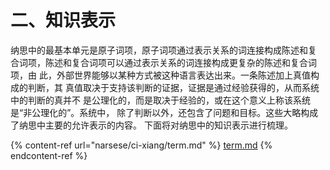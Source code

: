 # 二、知识表示

纳思中的最基本单元是原子词项，原子词项通过表示关系的词连接构成陈述和复 合词项，陈述和复合词项可以通过表示关系的词连接构成更复杂的陈述和复合词项，由 此，外部世界能够以某种方式被这种语言表达出来。一条陈述加上真值构成的判断，其 真值取决于支持该判断的证据，证据是通过经验获得的，从而系统中的判断的真并不 是公理化的，而是取决于经验的，或在这个意义上称该系统是“非公理化的”。系统中， 除了判断以外，还包含了问题和目标。这些大略构成了纳思中主要的允许表示的内容。 下面将对纳思中的知识表示进行梳理。

{% content-ref url="narsese/ci-xiang/term.md" %}
[term.md](narsese/ci-xiang/term.md)
{% endcontent-ref %}
